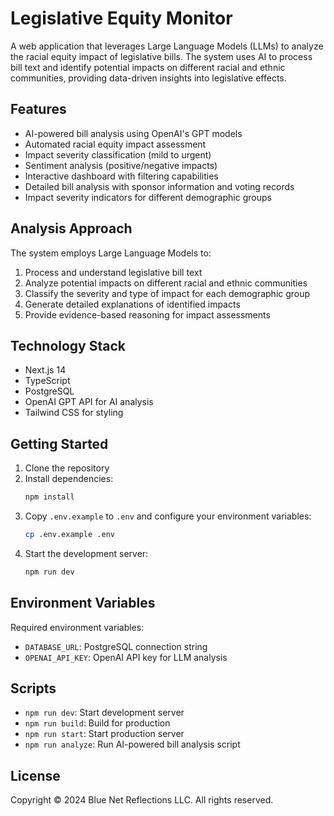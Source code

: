 # Legislative Equity Monitor

A web application that leverages Large Language Models (LLMs) to analyze the racial equity impact of legislative bills. The system uses AI to process bill text and identify potential impacts on different racial and ethnic communities, providing data-driven insights into legislative effects.

## Features

- AI-powered bill analysis using OpenAI's GPT models
- Automated racial equity impact assessment
- Impact severity classification (mild to urgent)
- Sentiment analysis (positive/negative impacts)
- Interactive dashboard with filtering capabilities
- Detailed bill analysis with sponsor information and voting records
- Impact severity indicators for different demographic groups

## Analysis Approach

The system employs Large Language Models to:
1. Process and understand legislative bill text
2. Analyze potential impacts on different racial and ethnic communities
3. Classify the severity and type of impact for each demographic group
4. Generate detailed explanations of identified impacts
5. Provide evidence-based reasoning for impact assessments

## Technology Stack

- Next.js 14
- TypeScript
- PostgreSQL
- OpenAI GPT API for AI analysis
- Tailwind CSS for styling

## Getting Started

1. Clone the repository
2. Install dependencies:
   ```bash
   npm install
   ```
3. Copy `.env.example` to `.env` and configure your environment variables:
   ```bash
   cp .env.example .env
   ```
4. Start the development server:
   ```bash
   npm run dev
   ```

## Environment Variables

Required environment variables:
- `DATABASE_URL`: PostgreSQL connection string
- `OPENAI_API_KEY`: OpenAI API key for LLM analysis

## Scripts

- `npm run dev`: Start development server
- `npm run build`: Build for production
- `npm run start`: Start production server
- `npm run analyze`: Run AI-powered bill analysis script

## License

Copyright © 2024 Blue Net Reflections LLC. All rights reserved.
